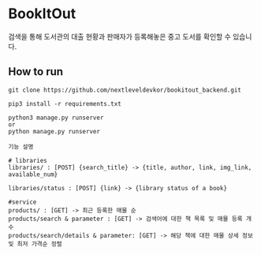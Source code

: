# BookItOut

검색을 통해 도서관의 대출 현황과 판매자가 등록해놓은 중고 도서를 확인할 수 있습니다.

## How to run

```
git clone https://github.com/nextleveldevkor/bookitout_backend.git

pip3 install -r requirements.txt

python3 manage.py runserver
or
python manage.py runserver
```

```
기능 설명

# libraries
libraries/ : [POST] {search_title} -> {title, author, link, img_link, available_num}

libraries/status : [POST] {link} -> {library status of a book}

#service
products/ : [GET] -> 최근 등록한 매물 순
products/search & parameter : [GET] -> 검색어에 대한 책 목록 및 매물 등록 개수
products/search/details & parameter: [GET] -> 해당 책에 대한 매물 상세 정보 및 최저 가격순 정렬
```

